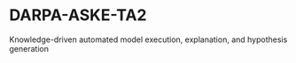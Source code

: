 # DARPA-ASKE-TA2

Knowledge-driven automated model execution, explanation, and hypothesis generation

